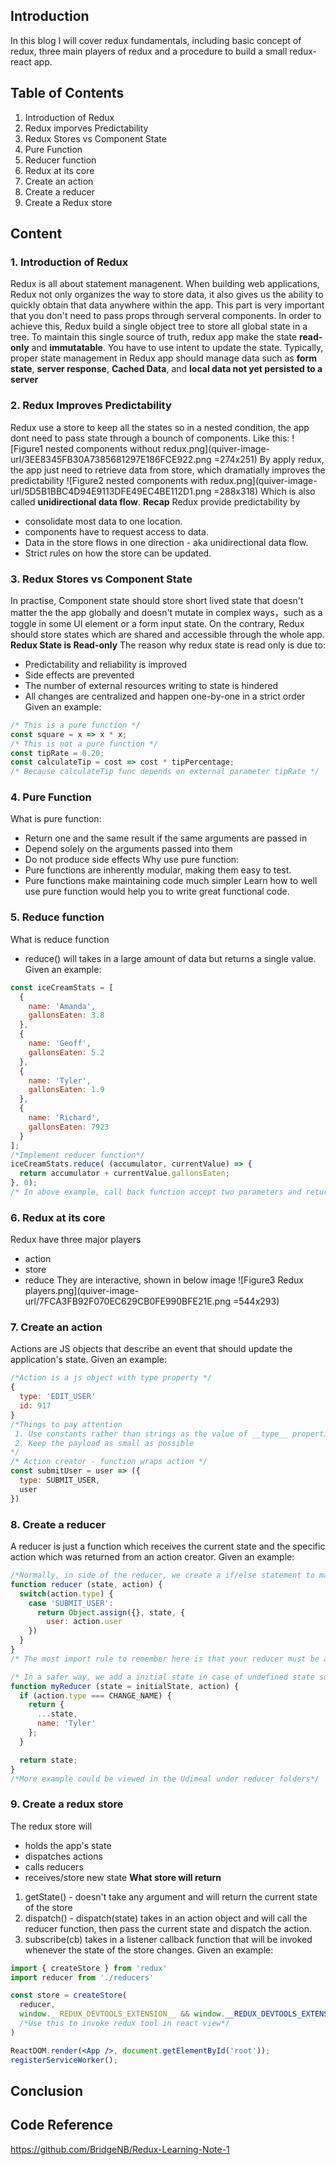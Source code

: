 ## Introduction

In this blog I will cover redux fundamentals, including basic concept of redux, three main players of redux and a procedure to build a small redux-react app.

## Table of Contents
1. Introduction of Redux
2. Redux imporves Predictability
3. Redux Stores vs Component State
4. Pure Function
5. Reducer function
6. Redux at its core
7. Create an action
8. Create a reducer
9. Create a Redux store

## Content
### 1. Introduction of Redux
Redux is all about statement managenent. When building web applications, Redux not only organizes the way to store data, it also gives us the ability to quickly obtain that data anywhere within the app. This part is very important that you don't need to pass props through serveral components.
In order to achieve this, Redux build a single object tree to store all global state in a tree.
To maintain this single source of truth, redux app make the state <strong>read-only</strong> and <strong>immutatable</strong>. You have to use intent to update the state.
Typically, proper state management in Redux app should manage data such as <strong>form state</strong>, <strong>server response</strong>, <strong>Cached Data</strong>, and <strong>local data not yet persisted to a server</strong>
### 2. Redux Improves Predictability
Redux use a store to keep all the states so in a nested condition, the app dont need to pass state through a bounch of components. Like this:
![Figure1 nested components without redux.png](quiver-image-url/3EE8345FB30A7385681297E186FCE922.png =274x251)
By apply redux, the app just need to retrieve data from store, which dramatially improves the predictability
![Figure2 nested components with redux.png](quiver-image-url/5D5B1BBC4D94E9113DFE49EC4BE112D1.png =288x318)
Which is also called <strong>unidirectional data flow</strong>.
<strong>Recap</strong>
Redux provide predictability by
- consolidate most data to one location.
- components have to request access to data.
- Data in the store flows in one direction - aka unidirectional data flow.
- Strict rules on how the store can be updated.

### 3. Redux Stores vs Component State
In practise, Component state should store short lived state that doesn't matter the the app globally and doesn't mutate in complex ways，such as a toggle in some UI element or a form input state. On the contrary, Redux should store states which are shared and accessible through the whole app.
<strong>Redux State is Read-only</strong>
The reason why redux state is read only is due to:
- Predictability and reliability is improved
- Side effects are prevented
- The number of external resources writing to state is hindered
- All changes are centralized and happen one-by-one in a strict order
Given an example:
```jsx
/* This is a pure function */
const square = x => x * x;
/* This is not a pure function */
const tipRate = 0.20;
const calculateTip = cost => cost * tipPercentage;
/* Because calculateTip func depends on external parameter tipRate */
```

### 4. Pure Function
What is pure function:
- Return one and the same result if the same arguments are passed in
- Depend solely on the arguments passed into them
- Do not produce side effects
Why use pure function:
- Pure functions are inherently modular, making them easy to test.
- Pure functions make maintaining code much simpler
Learn how to well use pure function would help you to write great functional code.

### 5. Reduce function
What is reduce function
- reduce() will takes in a large amount of data but returns a single value.
Given an example:
```jsx
const iceCreamStats = [
  {
    name: 'Amanda',
    gallonsEaten: 3.8
  },
  {
    name: 'Geoff',
    gallonsEaten: 5.2
  },
  {
    name: 'Tyler',
    gallonsEaten: 1.9
  },
  {
    name: 'Richard',
    gallonsEaten: 7923
  }
];
/*Implement reducer function*/
iceCreamStats.reduce( (accumulator, currentValue) => {
  return accumulator + currentValue.gallonsEaten;
}, 0);
/* In above example, call back function accept two parameters and return one value as result */
```

### 6. Redux at its core
Redux have three major players
- action
- store
- reduce
They are interactive, shown in below image
![Figure3 Redux players.png](quiver-image-url/7FCA3FB92F070EC629CB0FE990BFE21E.png =544x293)

### 7. Create an action
Actions are JS objects that describe an event that should update the application's state.
Given an example:
```jsx
/*Action is a js object with type property */
{
  type: 'EDIT_USER'
  id: 917
}
/*Things to pay attention
 1. Use constants rather than strings as the value of __type__ properties. It is better for debugging.
 2. Keep the payload as small as possible
*/
/* Action creator - function wraps action */
const submitUser = user => ({
  type: SUBMIT_USER,
  user
})
```

### 8. Create a reducer
A reducer is just a function which receives the current state and the specific action which was returned from an action creator.
Given an example:
```jsx
/*Normally, in side of the reducer, we create a if/else statement to match the type property of the action. Then we return a new, updated state*/
function reducer (state, action) {
  switch(action.type) {
    case 'SUBMIT_USER':
      return Object.assign({}, state, {
        user: action.user
    })
  }
}
/* The most import rule to remember here is that your reducer must be a pure action */

/* In a safer way, we add a initial state in case of undefined state such as...*/
function myReducer (state = initialState, action) {
  if (action.type === CHANGE_NAME) {
    return {
      ...state,
      name: 'Tyler'
    };
  }

  return state;
}
/*More example could be viewed in the Udimeal under reducer folders*/
```

### 9. Create a redux store
The redux store will
- holds the app's state
- dispatches actions
- calls reducers
- receives/store new state
<strong>What store will return</strong>
1. getState() - doesn't take any argument and will return the current state of the store
2. dispatch() - dispatch(state) takes in an action object and will call the reducer function, then pass the current state and dispatch the action.
3. subscribe(cb) takes in a listener callback function that will be invoked whenever the state of the store changes.
Given an example:
```jsx
import { createStore } from 'redux'
import reducer from './reducers'

const store = createStore(
  reducer,
  window.__REDUX_DEVTOOLS_EXTENSION__ && window.__REDUX_DEVTOOLS_EXTENSION__()
  /*Use this to invoke redux tool in react view*/
)

ReactDOM.render(<App />, document.getElementById('root'));
registerServiceWorker();

```

## Conclusion
## Code Reference
https://github.com/BridgeNB/Redux-Learning-Note-1

